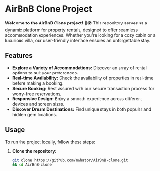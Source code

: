 # AirBnB Clone Project

**Welcome to the AirBnB Clone project!** 🏡🌍 This repository serves as a dynamic platform for property rentals, designed to offer seamless accommodation experiences. Whether you're looking for a cozy cabin or a luxurious villa, our user-friendly interface ensures an unforgettable stay.

## Features

- **Explore a Variety of Accommodations:** Discover an array of rental options to suit your preferences.
- **Real-time Availability:** Check the availability of properties in real-time before making a booking.
- **Secure Booking:** Rest assured with our secure transaction process for worry-free reservations.
- **Responsive Design:** Enjoy a smooth experience across different devices and screen sizes.
- **Discover Dream Destinations:** Find unique stays in both popular and hidden gem locations.

## Usage

To run the project locally, follow these steps:

1. **Clone the repository:**

   ```bash
   git clone https://github.com/nwhator/AirBnB-clone.git
   && cd AirBnB-clone
